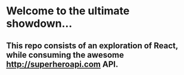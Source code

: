 # Welcome to the ultimate showdown...
## This repo consists of an exploration of React, while consuming the awesome http://superheroapi.com API.

